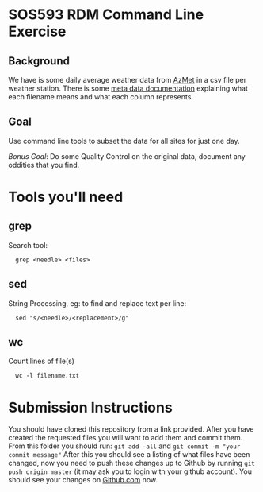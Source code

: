 # SOS593 RDM Command Line Exercise
## Background
We have is some daily average weather data from [AzMet](https://cals.arizona.edu/AZMET/) in a csv file per weather station. There is some [meta data documentation](https://cals.arizona.edu/AZMET/raw2003.htm) explaining what each filename means and what each column represents.

## Goal
Use command line tools to subset the data for all sites for just one day.

*Bonus Goal*: Do some Quality Control on the original data, document any oddities that you find.

# Tools you'll need

## grep
Search tool:
```
  grep <needle> <files>
```
## sed
String Processing, eg: to find and replace text per line:
```
  sed "s/<needle>/<replacement>/g"
```

## wc
Count lines of file(s)
```
  wc -l filename.txt
```


# Submission Instructions
You should have cloned this repository from a link provided. After you have created the requested files you will want to add them and commit them. From this folder you should run:
`git add -all` and `git commit -m "your commit message"` After this you should see a listing of what files have been changed, now you need to push these changes up to Github by running `git push origin master` (it may ask you to login with your github account). You should see your changes on [Github.com](https://github.com) now.
